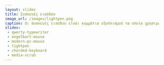 ```yaml
---
layout: slides
title: Συσκευές εισόδου
image_url: /images/lightpen.png
caption: Οι συσκευές εισόδου είναι κομμάτια εξοπλισμού τα οποία χρησιμοποιούνται για την παροχή δεδομένων και σημάτων ελέγχου σε υπολογιστικά μηχανήματα και αποτελούν το κυριότερο μέσο μέσω του οποίου επικοινωνούμε με τον υπολογιστή.
slides:
 - qwerty-typewriter
 - engelbart-mouse
 - modern-pc-mouse
 - lightpen
 - chorded-keyboard
 - media-scrub
---
```

